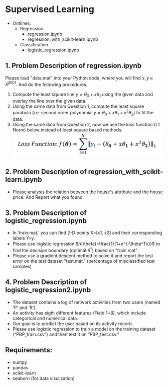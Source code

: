 # Supervised Learning
- Ontlines:
    - Regression
        - regression.ipynb
        - regression_with_scikit-learn.ipynb
    - Classification
        - logistic_regression.ipynb
## 1. Problem Description of regression.ipynb
Please load "data.mat" into your Python code, where you will find 𝑥, 𝑦 ∈ $𝑅^{1001}.$
And do the following procedures.
1. Compute the least square line $y=\theta_0+x\theta_1$ using the given data and overlay the line over the given data.
2. Using the same data from Question 1, compute the least square parabola (i.e. 
second order polynomial $y=\theta_0+x\theta_1+x^2\theta_2$) to fit the data.
3. Using the same data from Question 2, now we use the loss function (L1 Norm) 
below instead of least square based methods.
![lossfunc](./img/lossfunc.png)

## 2. Problem Description of regression_with_scikit-learn.ipynb
- Please analysis the relation between the house's attribute and the house price. And Report what you found.

## 3. Problem Description of logistic_regression.ipynb
- In ‘train.mat,’ you can find 2-D points X=[x1, x2] and their corresponding labels Y=y. 
- Please use logistic regression $ℎ(\theta)=\frac{1}{1+e^{-\theta^Tx}}$ to find the decision boundary (optimal $\theta^*$) based on "train.mat". 
- Please use a gradient descent method to solve it and report the test error on the test dataset "test.mat." (percentage of misclassified test samples)

## 4. Problem Description of logistic_regression2.ipynb
- The dataset contains a log of network activities from two users (named 'P' and 'R'). 
- An activity has eight different features (Field 1~8), which include categorical and numerical data.
- Our goal is to predict the user based on its activity record.
- Please use logistic regression to train a model on the training dataset (“PBP_train.csv”) and then test it on “PBP_test.csv.”

## Requirements:
- numpy
- pandas
- scikit-learn 
- seaborn (for data visulization)
